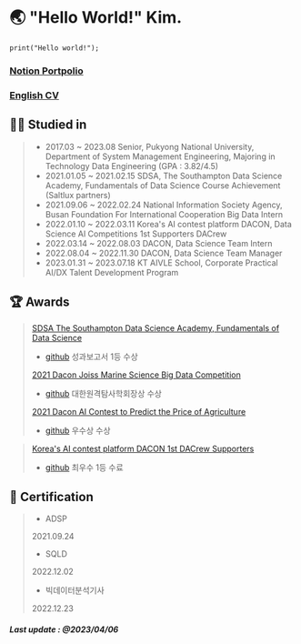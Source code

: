 # 🌏 "Hello World!" Kim. 


``` Python3
print("Hello world!");
```

### [Notion Portpolio](https://aquatic-avocado-034.notion.site/Hello-World-Kim-85cedbf2d0f54cc199316a535777e234)

### [English CV](https://github.com/worldpapa/engCV)


## 👨‍🎓 Studied in

> * 2017.03 ~ 2023.08 Senior, Pukyong National University, Department of System Management Engineering, Majoring in Technology Data Engineering (GPA : 3.82/4.5)
> * 2021.01.05 ~ 2021.02.15 SDSA, The Southampton Data Science Academy, Fundamentals of Data Science Course Achievement (Saltlux partners)
> * 2021.09.06 ~ 2022.02.24 National Information Society Agency, Busan Foundation For International Cooperation Big Data Intern
> * 2022.01.10 ~ 2022.03.11 Korea's AI contest platform DACON, Data Science AI Competitions 1st Supporters DACrew
> * 2022.03.14 ~ 2022.08.03 DACON, Data Science Team Intern
> * 2022.08.04 ~ 2022.11.30 DACON, Data Science Team Manager
> * 2023.01.31 ~ 2023.07.18 KT AIVLE School, Corporate Practical AI/DX Talent Development Program
## 🏆 Awards

> [SDSA The Southampton Data Science Academy, Fundamentals of Data Science](https://cms.pknu.ac.kr/pknusme/view.do?no=13640&idx=483693&view=view&pageIndex=1&sv=&sw=)
> * [github](https://github.com/worldpapa/gStep)
> 성과보고서 1등 수상
>
> [2021 Dacon Joiss Marine Science Big Data Competition](https://dacon.io/competitions/official/235793/overview/description)
> * [github](https://github.com/worldpapa/joiss)
> 대한원격탐사학회장상 수상
> 
> [2021 Dacon AI Contest to Predict the Price of Agriculture](https://dacon.io/competitions/official/235801/overview/description)
> * [github](https://github.com/worldpapa/Nongsan)
> 우수상 수상

> [Korea's AI contest platform DACON 1st DACrew Supporters](https://dacon.io/more/notice/90)
> * [github](https://github.com/worldpapa/Nongsan)
>  최우수 1등 수료

## 🏹 Certification

> * ADSP   
> 
> 2021.09.24   
> 
> * SQLD   
> 
> 2022.12.02   
> 
> * 빅데이터분석기사   
> 
> 2022.12.23   
> 

##### Last update : @2023/04/06

<!-- > [2021 AIfactory EWP Power Generation Big Data Competition](http://aifactory.space/competition/detail/1906)
> * [github](https://github.com/worldpapa/ewp_windpower)
> 장려상 수상 -->
